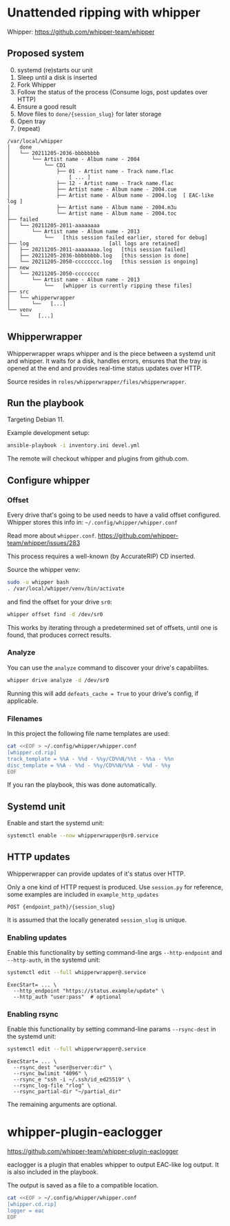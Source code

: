 # Unattended ripping with whipper

Whipper: https://github.com/whipper-team/whipper

## Proposed system

0. systemd (re)starts our unit
1. Sleep until a disk is inserted
2. Fork Whipper
3. Follow the status of the process (Consume logs, post updates over HTTP)
4. Ensure a good result
5. Move files to `done/{session_slug}` for later storage
6. Open tray
7. (repeat)

```text
/var/local/whipper
│   done
│   └── 20211205-2036-bbbbbbbb
│       └── Artist name - Album name - 2004
│           └── CD1
│               ├── 01 - Artist name - Track name.flac
│                   [ ... ]
│               ├── 12 - Artist name - Track name.flac
│               ├── Artist name - Album name - 2004.cue
│               ├── Artist name - Album name - 2004.log  [ EAC-like log ]
│               ├── Artist name - Album name - 2004.m3u
│               └── Artist name - Album name - 2004.toc
├── failed
│   └── 20211205-2011-aaaaaaaa
│       └── Artist name - Album name - 2013
│           └──   [this session failed earlier, stored for debug]
├── log                          [all logs are retained]
│   ├── 20211205-2011-aaaaaaaa.log   [this session failed]
│   ├── 20211205-2036-bbbbbbbb.log   [this session is done]
│   └── 20211205-2050-cccccccc.log   [this session is ongoing]
├── new
│   └── 20211205-2050-cccccccc
│       └── Artist name - Album name - 2013
│           └──   [whipper is currently ripping these files]
├── src
│   └── whipperwrapper
│       └──   [...]
└── venv
    └──   [...]
```

## Whipperwrapper

Whipperwrapper wraps whipper and is the piece between a systemd unit and whipper. It waits for a disk, handles errors, ensures that the tray is opened at the end and provides real-time status updates over HTTP.

Source resides in `roles/whipperwrapper/files/whipperwrapper`.

## Run the playbook

Targeting Debian 11.

Example development setup:

```sh
ansible-playbook -i inventory.ini devel.yml
```

The remote will checkout whipper and plugins from github.com.

## Configure whipper

### Offset

Every drive that's going to be used needs to have a valid offset configured. Whipper stores this info in: `~/.config/whipper/whipper.conf`

Read more about `whipper.conf`. https://github.com/whipper-team/whipper/issues/283

This process requires a well-known (by AccurateRIP) CD inserted.

Source the whipper venv:

```sh
sudo -u whipper bash
. /var/local/whipper/venv/bin/activate
```

and find the offset for your drive `sr0`:

```sh
whipper offset find -d /dev/sr0
```

This works by iterating through a predetermined set of offsets, until one is found, that produces correct results.

### Analyze

You can use the `analyze` command to discover your drive's capabilites.

```sh
whipper drive analyze -d /dev/sr0
```

Running this will add `defeats_cache = True` to your drive's config, if applicable.

### Filenames

In this project the following file name templates are used:

```sh
cat <<EOF > ~/.config/whipper/whipper.conf
[whipper.cd.rip]
track_template = %%A - %%d - %%y/CD%%N/%%t - %%a - %%n
disc_template = %%A - %%d - %%y/CD%%N/%%A - %%d - %%y
EOF
```

If you ran the playbook, this was done automatically.

## Systemd unit

Enable and start the systemd unit:

```sh
systemctl enable --now whipperwrapper@sr0.service
```

## HTTP updates

Whipperwrapper can provide updates of it's status over HTTP.

Only a one kind of HTTP request is produced. Use `session.py` for reference, some examples are included in `example_http_updates`

```text
POST {endpoint_path}/{session_slug}
```

It is assumed that the locally generated `session_slug` is unique.

### Enabling updates

Enable this functionality by setting command-line args `--http-endpoint` and `--http-auth`, in the systemd unit:

```sh
systemctl edit --full whipperwrapper@.service
```

```text
ExecStart= ... \
  --http_endpoint "https://status.example/update" \
  --http_auth "user:pass"  # optional
```

### Enabling rsync

Enable this functionality by setting command-line params `--rsync-dest` in the systemd unit:

```sh
systemctl edit --full whipperwrapper@.service
```

```text
ExecStart= ... \
  --rsync_dest "user@server:dir" \
  --rsync_bwlimit "4096" \
  --rsync_e "ssh -i ~/.ssh/id_ed25519" \
  --rsync_log-file "rlog" \
  --rsync_partial-dir "~/partial_dir"
```

The remaining arguments are optional.

# whipper-plugin-eaclogger

https://github.com/whipper-team/whipper-plugin-eaclogger

eaclogger is a plugin that enables whipper to output EAC-like log output. It is also included in the playbook.

The output is saved as a file to a compatible location.

```sh
cat <<EOF > ~/.config/whipper/whipper.conf
[whipper.cd.rip]
logger = eac
EOF
```
